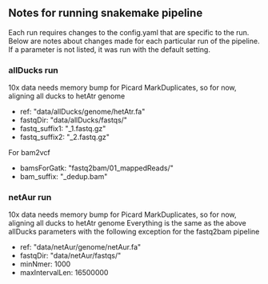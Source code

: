 ## Notes for running snakemake pipeline ##

Each run requires changes to the config.yaml that are specific to the run. Below are notes about changes made for each particular run of the pipeline. If a parameter is not listed, it was run with the default setting.

### allDucks run ###
10x data needs memory bump for Picard MarkDuplicates, so for now, aligning all ducks to hetAtr genome 
- ref: "data/allDucks/genome/hetAtr.fa"
- fastqDir: "data/allDucks/fastqs/" 
- fastq_suffix1: "_1.fastq.gz"
- fastq_suffix2: "_2.fastq.gz"

For bam2vcf
- bamsForGatk: "fastq2bam/01_mappedReads/"
- bam_suffix: "_dedup.bam"

### netAur run ###
10x data needs memory bump for Picard MarkDuplicates, so for now, aligning all ducks to hetAtr genome 
Everything is the same as the above allDucks parameters with the following exception for the fastq2bam pipeline
- ref: "data/netAur/genome/netAur.fa"
- fastqDir: "data/netAur/fastqs/" 
- minNmer: 1000
- maxIntervalLen: 16500000 
